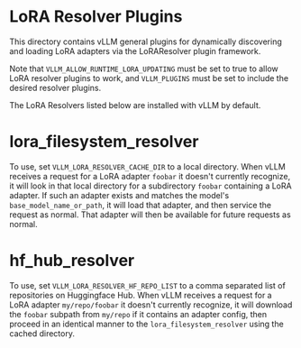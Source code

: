 # LoRA Resolver Plugins

This directory contains vLLM general plugins for dynamically discovering and loading LoRA adapters
via the LoRAResolver plugin framework.

Note that `VLLM_ALLOW_RUNTIME_LORA_UPDATING` must be set to true to allow LoRA resolver plugins
to work, and `VLLM_PLUGINS` must be set to include the desired resolver plugins.

The LoRA Resolvers listed below are installed with vLLM by default.

# lora_filesystem_resolver
To use, set `VLLM_LORA_RESOLVER_CACHE_DIR` to a local directory. When vLLM receives a request
for a LoRA adapter `foobar` it doesn't currently recognize, it will look in that local directory
for a subdirectory `foobar` containing a LoRA adapter. If such an adapter exists and matches the
model's `base_model_name_or_path`, it will load that adapter, and then service the request
as normal. That adapter will then be available for future requests as normal.

# hf_hub_resolver
To use, set `VLLM_LORA_RESOLVER_HF_REPO_LIST` to a comma separated list of repositories on Huggingface Hub. When vLLM receives
a request for a LoRA adapter `my/repo/foobar` it doesn't currently recognize, it will download the `foobar` subpath from `my/repo` if it contains an adapter config, then proceed in an identical manner to the `lora_filesystem_resolver` using the cached directory.
